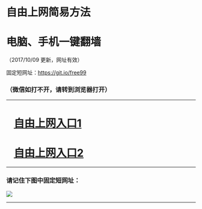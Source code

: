 ﻿# 自由上网简易方法

# 电脑、手机一键翻墙

（2017/10/09 更新，网址有效）

固定短网址：https://git.io/free99

### （微信如打不开，请转到浏览器打开）


***





# &nbsp;&nbsp; <a href="http://ft2385521231.fwq-tz-1001.info/fwqtz01.html?t=100900126639 " target="_blank">自由上网入口1</a>
# &nbsp;&nbsp; <a href="http://ft2287325941.fwq-tz-1002.info/fwqtz02.html?t=100900121032 " target="_blank">自由上网入口2</a>
***

### 请记住下图中固定短网址：

<img src="https://s3-us-west-2.amazonaws.com/fwq-1001/yjfq-20170905okok.png" /> 


***

